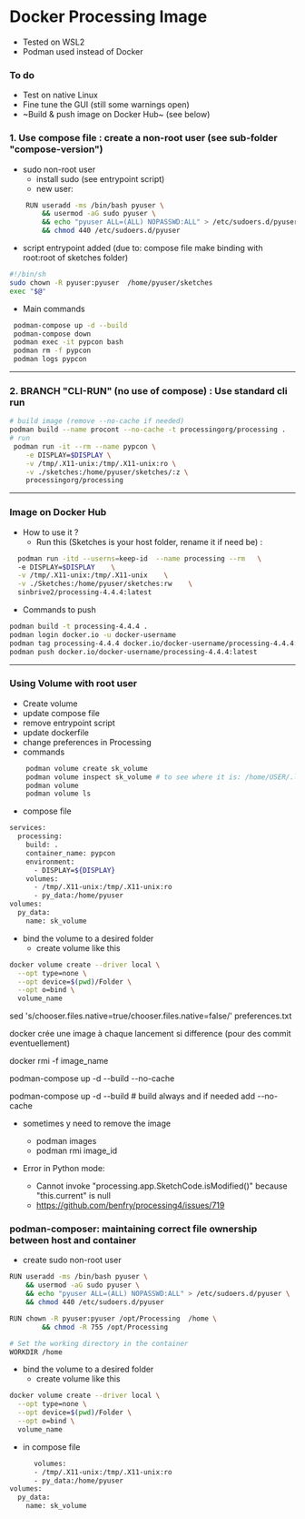 # Docker Processing Image

- Tested on WSL2 
- Podman used instead of Docker

### To do
- Test on native Linux
- Fine tune the GUI (still some warnings open)
- ~Build & push image on Docker Hub~ (see below)

### 1. Use compose file : create a non-root user (see sub-folder "compose-version")

- sudo non-root user
    - install sudo (see entrypoint script)
    - new user:
```bash
    RUN useradd -ms /bin/bash pyuser \
        && usermod -aG sudo pyuser \
        && echo "pyuser ALL=(ALL) NOPASSWD:ALL" > /etc/sudoers.d/pyuser \
        && chmod 440 /etc/sudoers.d/pyuser
```

- script entrypoint added (due to: compose file make binding with root:root of sketches folder)
```bash
#!/bin/sh
sudo chown -R pyuser:pyuser  /home/pyuser/sketches
exec "$@"
```

- Main commands 
```bash
 podman-compose up -d --build
 podman-compose down
 podman exec -it pypcon bash
 podman rm -f pypcon
 podman logs pypcon
```

---

### 2. BRANCH "CLI-RUN" (no use of compose) : Use standard cli run

```bash
# build image (remove --no-cache if needed)
podman build --name procont --no-cache -t processingorg/processing .   
# run 
 podman run -it --rm --name pypcon \
    -e DISPLAY=$DISPLAY \
    -v /tmp/.X11-unix:/tmp/.X11-unix:ro \
    -v ./sketches:/home/pyuser/sketches/:z \
    processingorg/processing
```

---

### Image on Docker Hub
- How to use it ?
    - Run this (Sketches is your host folder, rename it if need be) :
```bash
  podman run -itd --userns=keep-id  --name processing --rm   \ 
  -e DISPLAY=$DISPLAY    \
  -v /tmp/.X11-unix:/tmp/.X11-unix    \
  -v ./Sketches:/home/pyuser/sketches:rw    \
  sinbrive2/processing-4.4.4:latest

```
- Commands to push
```bash
podman build -t processing-4.4.4 .
podman login docker.io -u docker-username
podman tag processing-4.4.4 docker.io/docker-username/processing-4.4.4:latest
podman push docker.io/docker-username/processing-4.4.4:latest

```

----
### Using Volume with root user
- Create volume
- update compose file
- remove entrypoint script
- update dockerfile
- change preferences in Processing
- commands
```bash
    podman volume create sk_volume
    podman volume inspect sk_volume # to see where it is: /home/USER/.local/share/containers/storage/volumes/sk_volume/_data
    podman volume
    podman volume ls
``` 
- compose file
```bash
services:
  processing:
    build: .
    container_name: pypcon
    environment:
      - DISPLAY=${DISPLAY}
    volumes:
      - /tmp/.X11-unix:/tmp/.X11-unix:ro
      - py_data:/home/pyuser
volumes:
  py_data:
    name: sk_volume
```
- bind the volume to a desired folder
    - create volume like this
```bash
docker volume create --driver local \
  --opt type=none \
  --opt device=$(pwd)/Folder \
  --opt o=bind \
  volume_name
  ``` 

sed 's/chooser.files.native=true/chooser.files.native=false/' preferences.txt

docker crée une image à chaque lancement si difference (pour des commit eventuellement)

docker rmi -f image_name

podman-compose up -d --build --no-cache 

podman-compose up -d --build # build always and if needed add --no-cache

- sometimes y need to remove the image
    -  podman images
    - podman rmi image_id

- Error in Python mode:
    - Cannot invoke "processing.app.SketchCode.isModified()" because "this.current" is null
    - https://github.com/benfry/processing4/issues/719

### podman-composer: maintaining correct file ownership between host and container
- create sudo non-root user
```bash
RUN useradd -ms /bin/bash pyuser \
    && usermod -aG sudo pyuser \
    && echo "pyuser ALL=(ALL) NOPASSWD:ALL" > /etc/sudoers.d/pyuser \
    && chmod 440 /etc/sudoers.d/pyuser

RUN chown -R pyuser:pyuser /opt/Processing  /home \
        && chmod -R 755 /opt/Processing

# Set the working directory in the container
WORKDIR /home

```
- bind the volume to a desired folder
    - create volume like this
```bash
docker volume create --driver local \
  --opt type=none \
  --opt device=$(pwd)/Folder \
  --opt o=bind \
  volume_name
  ``` 
  - in compose file
```bash
      volumes:
      - /tmp/.X11-unix:/tmp/.X11-unix:ro
      - py_data:/home/pyuser
volumes:
  py_data:
    name: sk_volume
 ``` 


